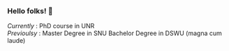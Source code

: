 ### Hello folks! 👋

*Currently* : PhD course in UNR  
*Previoulsy* : Master Degree in SNU  Bachelor Degree in DSWU (magna cum laude)
